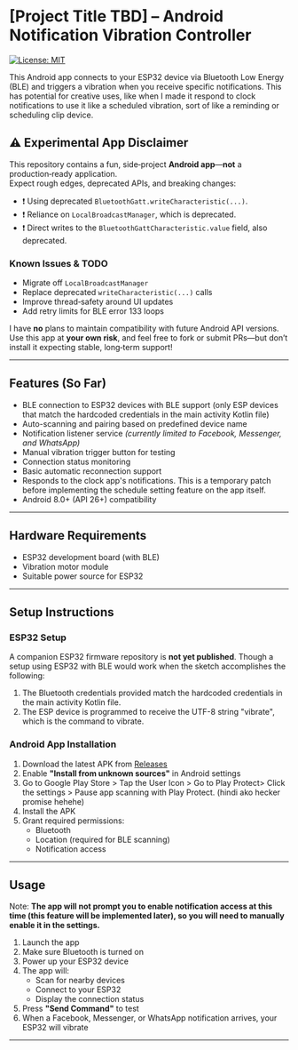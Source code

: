 # [Project Title TBD] – Android Notification Vibration Controller

[![License: MIT](https://img.shields.io/badge/License-MIT-yellow.svg)](https://opensource.org/licenses/MIT)

This Android app connects to your ESP32 device via Bluetooth Low Energy (BLE) and triggers a vibration when you receive specific notifications. This has potential for creative uses, like when I made it respond to clock notifications to use it like a scheduled vibration, sort of like a reminding or scheduling clip device.

## ⚠️ Experimental App Disclaimer

This repository contains a fun, side‑project **Android app**—**not** a production‑ready application.  
Expect rough edges, deprecated APIs, and breaking changes:

- ❗️ Using deprecated `BluetoothGatt.writeCharacteristic(...)`.  
- ❗️ Reliance on `LocalBroadcastManager`, which is deprecated.  
- ❗️ Direct writes to the `BluetoothGattCharacteristic.value` field, also deprecated.

### Known Issues & TODO

- Migrate off `LocalBroadcastManager`  
- Replace deprecated `writeCharacteristic(...)` calls  
- Improve thread‑safety around UI updates  
- Add retry limits for BLE error 133 loops  


I have **no** plans to maintain compatibility with future Android API versions.  
Use this app at **your own risk**, and feel free to fork or submit PRs—but don’t install it expecting stable, long‑term support!


---

## Features (So Far)
- BLE connection to ESP32 devices with BLE support (only ESP devices that match the hardcoded credentials in the main activity Kotlin file)
- Auto-scanning and pairing based on predefined device name
- Notification listener service *(currently limited to Facebook, Messenger, and WhatsApp)*
- Manual vibration trigger button for testing
- Connection status monitoring
- Basic automatic reconnection support
- Responds to the clock app's notifications. This is a temporary patch before implementing the schedule setting feature on the app itself.
- Android 8.0+ (API 26+) compatibility

---

## Hardware Requirements
- ESP32 development board (with BLE)
- Vibration motor module
- Suitable power source for ESP32

---

## Setup Instructions

### ESP32 Setup
A companion ESP32 firmware repository is **not yet published**. Though a setup using ESP32 with BLE would work when the sketch accomplishes the following: 
1. The Bluetooth credentials provided match the hardcoded credentials in the main activity Kotlin file.
2. The ESP device is programmed to receive the UTF-8 string "vibrate", which is the command to vibrate.

### Android App Installation
1. Download the latest APK from [Releases](https://github.com/lv1-duck/BLE-Notification-Vibrator/tree/main/releases)
2. Enable **"Install from unknown sources"** in Android settings
3. Go to Google Play Store > Tap the User Icon > Go to Play Protect> Click the settings > Pause app scanning with Play Protect. (hindi ako hecker promise hehehe)
4. Install the APK
5. Grant required permissions:
   - Bluetooth
   - Location (required for BLE scanning)
   - Notification access

---

## Usage
Note: **The app will not prompt you to enable notification access at this time (this feature will be implemented later), so you will need to manually enable it in the settings.**
1. Launch the app
2. Make sure Bluetooth is turned on
3. Power up your ESP32 device
4. The app will:
   - Scan for nearby devices
   - Connect to your ESP32
   - Display the connection status
5. Press **"Send Command"** to test
6. When a Facebook, Messenger, or WhatsApp notification arrives, your ESP32 will vibrate

---  

